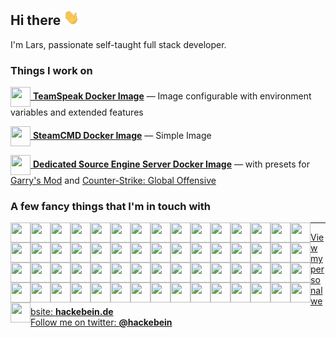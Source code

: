 ## Hi there <img src="https://raw.githubusercontent.com/Hackebein/Hackebein/master/assets/wave.gif" width="25" height="25">

I'm Lars, passionate self-taught full stack developer.

### Things I work on
[<img src="https://unpkg.com/simple-icons@v5/icons/teamspeak.svg" width="32" height="32" align="center"> **TeamSpeak Docker Image**](https://github.com/Hackebein/docker-ts3server) — Image configurable with environment variables and extended features

[<img src="https://unpkg.com/simple-icons@v5/icons/steam.svg" width="32" height="32" align="center"> **SteamCMD Docker Image**](https://github.com/Hackebein/docker-steamcmd) — Simple Image

[<img src="https://unpkg.com/simple-icons@v5/icons/sourceengine.svg" width="32" height="32" align="center"> **Dedicated Source Engine Server Docker Image**](https://github.com/Hackebein/docker-srcds) — with presets for [Garry's Mod](https://github.com/Hackebein/docker-garrysmod) and [Counter-Strike: Global Offensive](https://github.com/Hackebein/docker-csgo) 

### A few fancy things that I'm in touch with
<img align="left" src="https://unpkg.com/simple-icons@v5/icons/alliedmodders.svg" width="32" height="32">
<img align="left" src="https://unpkg.com/simple-icons@v5/icons/alpinelinux.svg" width="32" height="32">
<img align="left" src="https://unpkg.com/simple-icons@v5/icons/apache.svg" width="32" height="32">
<img align="left" src="https://unpkg.com/simple-icons@v5/icons/arduino.svg" width="32" height="32">
<img align="left" src="https://unpkg.com/simple-icons@v5/icons/autodesk.svg" width="32" height="32">
<img align="left" src="https://unpkg.com/simple-icons@v5/icons/babel.svg" width="32" height="32">
<img align="left" src="https://unpkg.com/simple-icons@v5/icons/bootstrap.svg" width="32" height="32">
<img align="left" src="https://unpkg.com/simple-icons@v5/icons/c.svg" width="32" height="32">
<img align="left" src="https://unpkg.com/simple-icons@v5/icons/cmake.svg" width="32" height="32">
<img align="left" src="https://unpkg.com/simple-icons@v5/icons/coffeescript.svg" width="32" height="32">
<img align="left" src="https://unpkg.com/simple-icons@v5/icons/composer.svg" width="32" height="32">
<img align="left" src="https://unpkg.com/simple-icons@v5/icons/cplusplus.svg" width="32" height="32">
<img align="left" src="https://unpkg.com/simple-icons@v5/icons/css3.svg" width="32" height="32">
<img align="left" src="https://unpkg.com/simple-icons@v5/icons/darkreader.svg" width="32" height="32">
<img align="left" src="https://unpkg.com/simple-icons@v5/icons/discord.svg" width="32" height="32">
<img align="left" src="https://unpkg.com/simple-icons@v5/icons/docker.svg" width="32" height="32">
<img align="left" src="https://unpkg.com/simple-icons@v5/icons/fontawesome.svg" width="32" height="32">
<img align="left" src="https://unpkg.com/simple-icons@v5/icons/freenas.svg" width="32" height="32">
<img align="left" src="https://unpkg.com/simple-icons@v5/icons/git.svg" width="32" height="32">
<img align="left" src="https://unpkg.com/simple-icons@v5/icons/gitea.svg" width="32" height="32">
<img align="left" src="https://unpkg.com/simple-icons@v5/icons/github.svg" width="32" height="32">
<img align="left" src="https://unpkg.com/simple-icons@v5/icons/gnuprivacyguard.svg" width="32" height="32">
<img align="left" src="https://unpkg.com/simple-icons@v5/icons/grafana.svg" width="32" height="32">
<img align="left" src="https://unpkg.com/simple-icons@v5/icons/grunt.svg" width="32" height="32">
<img align="left" src="https://unpkg.com/simple-icons@v5/icons/gulp.svg" width="32" height="32">
<img align="left" src="https://unpkg.com/simple-icons@v5/icons/html5.svg" width="32" height="32">
<img align="left" src="https://unpkg.com/simple-icons@v5/icons/jabber.svg" width="32" height="32">
<img align="left" src="https://unpkg.com/simple-icons@v5/icons/javascript.svg" width="32" height="32">
<img align="left" src="https://unpkg.com/simple-icons@v5/icons/jira.svg" width="32" height="32">
<img align="left" src="https://unpkg.com/simple-icons@v5/icons/jquery.svg" width="32" height="32">
<img align="left" src="https://unpkg.com/simple-icons@v5/icons/json.svg" width="32" height="32">
<img align="left" src="https://unpkg.com/simple-icons@v5/icons/kubernetes.svg" width="32" height="32">
<img align="left" src="https://unpkg.com/simple-icons@v5/icons/less.svg" width="32" height="32">
<img align="left" src="https://unpkg.com/simple-icons@v5/icons/letsencrypt.svg" width="32" height="32">
<img align="left" src="https://unpkg.com/simple-icons@v5/icons/linux.svg" width="32" height="32">
<img align="left" src="https://unpkg.com/simple-icons@v5/icons/mariadb.svg" width="32" height="32">
<img align="left" src="https://unpkg.com/simple-icons@v5/icons/mysql.svg" width="32" height="32">
<img align="left" src="https://unpkg.com/simple-icons@v5/icons/nginx.svg" width="32" height="32">
<img align="left" src="https://unpkg.com/simple-icons@v5/icons/nodedotjs.svg" width="32" height="32">
<img align="left" src="https://unpkg.com/simple-icons@v5/icons/nuxtdotjs.svg" width="32" height="32">
<img align="left" src="https://unpkg.com/simple-icons@v5/icons/openwrt.svg" width="32" height="32">
<img align="left" src="https://unpkg.com/simple-icons@v5/icons/php.svg" width="32" height="32">
<img align="left" src="https://unpkg.com/simple-icons@v5/icons/phpstorm.svg" width="32" height="32">
<img align="left" src="https://unpkg.com/simple-icons@v5/icons/proxmox.svg" width="32" height="32">
<img align="left" src="https://unpkg.com/simple-icons@v5/icons/rancher.svg" width="32" height="32">
<img align="left" src="https://unpkg.com/simple-icons@v5/icons/sass.svg" width="32" height="32">
<img align="left" src="https://unpkg.com/simple-icons@v5/icons/shopware.svg" width="32" height="32">
<img align="left" src="https://unpkg.com/simple-icons@v5/icons/sourceengine.svg" width="32" height="32">
<img align="left" src="https://unpkg.com/simple-icons@v5/icons/steam.svg" width="32" height="32">
<img align="left" src="https://unpkg.com/simple-icons@v5/icons/steamdb.svg" width="32" height="32">
<img align="left" src="https://unpkg.com/simple-icons@v5/icons/teamspeak.svg" width="32" height="32">
<img align="left" src="https://unpkg.com/simple-icons@v5/icons/telegram.svg" width="32" height="32">
<img align="left" src="https://unpkg.com/simple-icons@v5/icons/trello.svg" width="32" height="32">
<img align="left" src="https://unpkg.com/simple-icons@v5/icons/twitch.svg" width="32" height="32">
<img align="left" src="https://unpkg.com/simple-icons@v5/icons/twitter.svg" width="32" height="32">
<img align="left" src="https://unpkg.com/simple-icons@v5/icons/veeam.svg" width="32" height="32">
<img align="left" src="https://unpkg.com/simple-icons@v5/icons/vim.svg" width="32" height="32">
<img align="left" src="https://unpkg.com/simple-icons@v5/icons/virtualbox.svg" width="32" height="32">
<img align="left" src="https://unpkg.com/simple-icons@v5/icons/vmware.svg" width="32" height="32">
<img align="left" src="https://unpkg.com/simple-icons@v5/icons/vuedotjs.svg" width="32" height="32">
<img align="left" src="https://unpkg.com/simple-icons@v5/icons/webstorm.svg" width="32" height="32">

---

[View my personal website: **hackebein.de**](https://hackebein.de)  
[Follow me on twitter: **@hackebein**](https://twitter.com/hackebein)